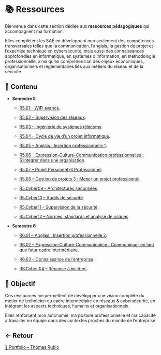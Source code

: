 # 📚 Ressources

Bienvenue dans cette section dédiée aux **ressources pédagogiques** qui accompagnent ma formation.

Elles complètent les SAÉ en développant non seulement des compétences transversales telles que la communication, l’anglais, la gestion de projet et l’expertise technique en cybersécurité,
mais aussi des connaissances approfondies en informatique, en systèmes d’information, en méthodologie professionnelle,
ainsi qu’en compréhension des enjeux économiques, organisationnels et réglementaires liés aux métiers du réseau et de la sécurité.

## 📂 Contenu

- **Semestre 5**

  - [R5.01 – WiFi avancé](https://github.com/ThomasRubio/Portfolio/blob/main/RESSOURCES/R5.01/README.md).
    
  - [R5.02 – Supervision des réseaux](https://github.com/ThomasRubio/Portfolio/blob/main/RESSOURCES/R5.02/README.md).
    
  - [R5.03 –  Ingénierie de systèmes télécoms](https://github.com/ThomasRubio/Portfolio/blob/main/RESSOURCES/R5.03/README.md).
    
  - [R5.04 – Cycle de vie d’un projet informatique](https://github.com/ThomasRubio/Portfolio/blob/main/RESSOURCES/R5.04/README.md).
    
  - [R5.05 – Anglais : Insertion professionnelle 1](https://github.com/ThomasRubio/Portfolio/blob/main/RESSOURCES/R5.05/README.md).
    
  - [R5.06 –  Expression-Culture-Communication professionnelles : S’intégrer dans une organisation](https://github.com/ThomasRubio/Portfolio/blob/main/RESSOURCES/R5.06/README.md).
    
  - [R5.07 – Projet Personnel et Professionnel](https://github.com/ThomasRubio/Portfolio/blob/main/RESSOURCES/R5.07/README.md).
    
  - [R5.08 – Gestion de projets 3 : Mener un projet professionnel](https://github.com/ThomasRubio/Portfolio/blob/main/RESSOURCES/R5.08/README.md).
    
  - [R5.Cyber09 – Architectures sécurisées](https://github.com/ThomasRubio/Portfolio/blob/main/RESSOURCES/R5.Cyber09/README.md).
    
  - [R5.Cyber10 – Audits de sécurité](https://github.com/ThomasRubio/Portfolio/blob/main/RESSOURCES/R5.Cyber10/README.md).
    
  - [R5.Cyber11 – Supervision de la sécurité](https://github.com/ThomasRubio/Portfolio/blob/main/RESSOURCES/R5.Cyber11/README.md).
    
  - [R5.Cyber12 – Normes, standards et analyse de risques](https://github.com/ThomasRubio/Portfolio/blob/main/RESSOURCES/R5.Cyber12/README.md).
    

- **Semestre 6**

  - [R6.01 – Anglais : Insertion professionnelle 2](https://github.com/ThomasRubio/Portfolio/blob/main/RESSOURCES/R6.01/README.md).

  - [R6.02 – Expression-Culture-Communication : Communiquer en tant que futur cadre intermédiaire](https://github.com/ThomasRubio/Portfolio/blob/main/RESSOURCES/R6.02/README.md).

  - [R6.03 – Connaissance de l’entreprise](https://github.com/ThomasRubio/Portfolio/blob/main/RESSOURCES/R6.03/README.md).

  - [R6.Cyber.04 – Réponse à incident](https://github.com/ThomasRubio/Portfolio/blob/main/RESSOURCES/R6.Cyber04/README.md).

## 🎯 Objectif

Ces ressources me permettent de développer une vision complète du métier de technicien ou cadre intermédiaire en réseaux & cybersécurité, en intégrant les aspects techniques, humains et organisationnels.

Elles renforcent mon autonomie, ma posture professionnelle et ma capacité à travailler en équipe dans des contextes proches du monde de l’entreprise.

## ← Retour

[📁 Portfolio – Thomas Rubio](https://github.com/ThomasRubio/Portfolio/blob/main/README.md)
